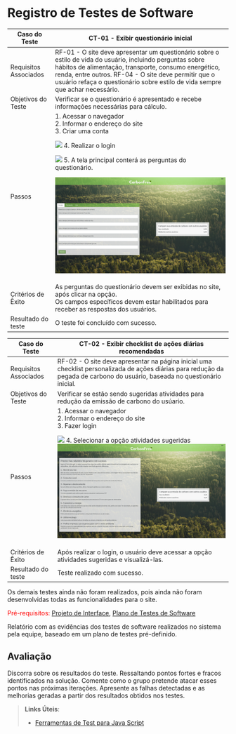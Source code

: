 # Registro de Testes de Software

<table>
    <thead>
        <tr> 
            <th>Caso do Teste</th>
            <th>CT-01 - Exibir questionário inicial</th>
        </tr>
    </thead>
       <tbody>
        <tr> 
            <td>Requisitos Associados</td>
            <td>
                RF-01 - O site deve apresentar um questionário sobre o estilo de vida do usuário, incluindo perguntas sobre hábitos de alimentação, transporte, consumo energético, renda, entre outros.
                RF-04 - O site deve permitir que o usuário refaça o questionário sobre estilo de vida sempre que achar necessário.
            </td>
        </tr>
        <tr> 
            <td>Objetivos do Teste</td>
            <td>
                Verificar se o questionário é apresentado e recebe informações necessárias para cálculo.
            </td>
        </tr>
        <tr> 
            <td>Passos</td>
            <td>
                1. Acessar o navegador</br>
                2. Informar o endereço do site</br>
                3. Criar uma conta</br>

![](img/testes/usabilidade/responsividade/cadastro.png) 4. Realizar o login</br>

![](img/testes/usabilidade/responsividade/login.png) 5. A tela principal conterá as perguntas do questionário.</br>

![](img/testes/usabilidade/responsividade/perguntas.png)

</td>
</tr>
<tr>
<td>Critérios de Êxito</td>
<td>
As perguntas do questionário devem ser exibidas no site, após clicar na opção.</br>
Os campos específicos devem estar habilitados para receber as respostas dos usuários.
</td>
</tr>
<tr>
<td>Resultado do teste</td>
<td>
O teste foi concluído com sucesso.
</td>
</tr>
</tbody>
</table>

<table>
    <thead>
        <tr> 
            <th>Caso do Teste</th>
            <th>CT-02 - Exibir checklist de ações diárias recomendadas</th>
        </tr>
    </thead>
       <tbody>
        <tr> 
            <td>Requisitos Associados</td>
            <td>
                RF-02 - O site deve apresentar na página inicial uma checklist
                personalizada de ações diárias para redução da pegada de
                carbono do usuário, baseada no questionário inicial.
            </td>
        </tr>
        <tr> 
            <td>Objetivos do Teste</td>
            <td>
                Verificar se estão sendo sugeridas atividades para redução da emissão de carbono do usúario.
            </td>
        </tr>
        <tr> 
            <td>Passos</td>
            <td>
                1. Acessar o navegador</br>
                2. Informar o endereço do site</br>
                3. Fazer login</br>

![](img/testes/usabilidade/responsividade/login.png) 4. Selecionar a opção atividades sugeridas
![](img/testes/usabilidade/responsividade/atividade_sugerida.png)
</td>
</tr>
<tr>
<td>Critérios de Êxito</td>
<td>
Após realizar o login, o usuário deve acessar a opção atividades sugeridas e visualizá-las.
</td>
</tr>
<tr>
<td>Resultado do teste</td>
<td>
Teste realizado com sucesso.
</td>
</tr>
</tbody>

</table>

Os demais testes ainda não foram realizados, pois ainda não foram desenvolvidas todas as funcionalidades para o site.

<span style="color:red">Pré-requisitos: <a href="3-Projeto de Interface.md"> Projeto de Interface</a></span>, <a href="8-Plano de Testes de Software.md"> Plano de Testes de Software</a>

Relatório com as evidências dos testes de software realizados no sistema pela equipe, baseado em um plano de testes pré-definido.

## Avaliação

Discorra sobre os resultados do teste. Ressaltando pontos fortes e fracos identificados na solução. Comente como o grupo pretende atacar esses pontos nas próximas iterações. Apresente as falhas detectadas e as melhorias geradas a partir dos resultados obtidos nos testes.

> **Links Úteis**:
>
> - [Ferramentas de Test para Java Script](https://geekflare.com/javascript-unit-testing/)
